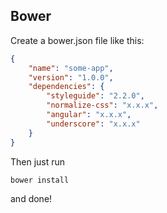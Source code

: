 ## Bower

Create a bower.json file like this:
```json
{
    "name": "some-app",
    "version": "1.0.0",
    "dependencies": {
        "styleguide": "2.2.0",
        "normalize-css": "x.x.x",
        "angular": "x.x.x",
        "underscore": "x.x.x"
    }
}
```

Then just run
```bash
bower install
```
and done!
